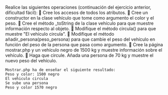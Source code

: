 Realice las siguientes operaciones (continuación del ejercicio anterior, dificultad fácil):
     Cree los accesos de todos los atributos.
     Cree un constructor en la clase vehículo que tome como argumento el color y el peso.
     Cree el método _toString de la clase vehículo para que muestre información respecto al objeto.
     Modifique el método circula() para que muestre "El vehículo circula".
     Modifique el método añadir_persona(peso_persona) para que cambie el peso del vehículo en función del peso de la persona que pasa como argumento.
     Cree la página mostrar.php y un vehículo negro de 1500 kg y muestre información sobre el vehículo.
     Haga que circule. Añada una persona de 70 kg y muestre el nuevo peso del vehículo.

    Mostrar.php ha de enseñar el siguiente resultado:
    Peso y color: 1500 negro
    El vehiculo circula
    Se sube una persona
    Peso y color 1570 negro